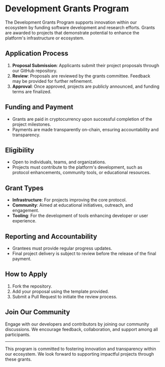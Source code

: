# Development Grants Program

The Development Grants Program supports innovation within our ecosystem by funding software development and research efforts. Grants are awarded to projects that demonstrate potential to enhance the platform's infrastructure or ecosystem.

## Application Process

1. **Proposal Submission**: Applicants submit their project proposals through our GitHub repository.
2. **Review**: Proposals are reviewed by the grants committee. Feedback may be provided for further refinement.
3. **Approval**: Once approved, projects are publicly announced, and funding terms are finalized.

## Funding and Payment

- Grants are paid in cryptocurrency upon successful completion of the project milestones.
- Payments are made transparently on-chain, ensuring accountability and transparency.

## Eligibility

- Open to individuals, teams, and organizations.
- Projects must contribute to the platform's development, such as protocol enhancements, community tools, or educational resources.

## Grant Types

- **Infrastructure**: For projects improving the core protocol.
- **Community**: Aimed at educational initiatives, outreach, and engagement.
- **Tooling**: For the development of tools enhancing developer or user experience.

## Reporting and Accountability

- Grantees must provide regular progress updates.
- Final project delivery is subject to review before the release of the final payment.

## How to Apply

1. Fork the repository.
2. Add your proposal using the template provided.
3. Submit a Pull Request to initiate the review process.

## Join Our Community

Engage with our developers and contributors by joining our community discussions. We encourage feedback, collaboration, and support among all participants.

---

This program is committed to fostering innovation and transparency within our ecosystem. We look forward to supporting impactful projects through these grants.
